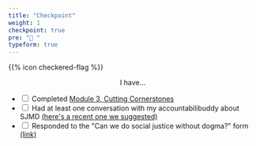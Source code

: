 ```yaml
---
title: "Checkpoint"
weight: 1
checkpoint: true
pre: "🏁 "
typeform: true
---
```


{{% icon checkered-flag %}}

<center>I have...</center>

- <input type="checkbox" class="checkpoint-checkbox" id="checkbox-1"> <label for="checkbox-1">Completed [Module 3, Cutting Cornerstones](https://3.course.sjmd.space)</label>
- <input type="checkbox" class="checkpoint-checkbox" id="checkbox-2"> <label for="checkbox-2">Had at least one conversation with my accountabilibuddy about SJMD [(here's a recent one we suggested)](https://3.course.sjmd.space/romancing-the-stones/acknowledge-the-allure/)</label>
- <input type="checkbox" class="checkpoint-checkbox" id="checkbox-3"> <label for="checkbox-3">Responded to the "Can we do social justice without dogma?" form [(link)](https://hues.typeform.com/to/gehiGW)</label>
